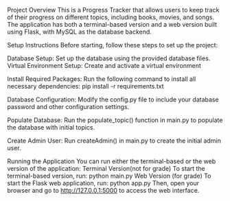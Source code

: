 
<!-- before starting
get db set up using the files provided
set up a venv and run 
pip install -r requirements.txt to install required files
modify db password in config.py
run populate topic function in main.py so that the topics can be populated into the database table
run createAdmin() to create the admin user.
grade web version only -->


Project Overview
This is a Progress Tracker that allows users to keep track of their progress on different topics, including books, movies, and songs. The application has both a terminal-based version and a web version built using Flask, with MySQL as the database backend.


Setup Instructions
Before starting, follow these steps to set up the project:

Database Setup:
Set up the database using the provided database files.
Virtual Environment Setup:
Create and activate a virtual environment

Install Required Packages:
Run the following command to install all necessary dependencies:
pip install -r requirements.txt

Database Configuration:
Modify the config.py file to include your database password and other configuration settings.

Populate Database:
Run the populate_topic() function in main.py to populate the database with initial topics.

Create Admin User:
Run createAdmin() in main.py to create the initial admin user.

Running the Application
You can run either the terminal-based or the web version of the application:
Terminal Version(not for grade)
To start the terminal-based version, run:
python main.py
Web Version (for grade)
To start the Flask web application, run:
python app.py
Then, open your browser and go to http://127.0.0.1:5000 to access the web interface.
